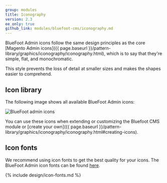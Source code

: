 ```yaml
---
group: modules
title: Iconography
version: 2.3
ee_only: true
github_link: modules/bluefoot-cms/iconography.md
---
```


BlueFoot Admin icons follow the same design principles as the core [Magento Admin icons]({{ page.baseurl }}/pattern-library/graphics/iconography/iconography.html), which is to say that they're simple, flat, and monochromatic.

This style prevents the loss of detail at smaller sizes and makes the shapes easier to comprehend.

## Icon library

The following image shows all available BlueFoot Admin icons:

![BlueFoot admin icons](images/bluefoot-icons.png)

You can use these icons when extending or customizing the Bluefoot CMS module or [create your own]({{ page.baseurl }}/pattern-library/graphics/iconography/iconography.html#creating-icons).

## Icon fonts

We recommend using icon fonts to get the best quality for your icons. The BlueFoot Admin icon fonts can be found <a href="https://github.com/magento-obsessive-owls/bluefoot/tree/master/app/code/Gene/BlueFoot/view/frontend/web/fonts/bluefoot" target="\_blank" data-proofer-ignore>here</a>.

{% include design/icon-fonts.md %}

